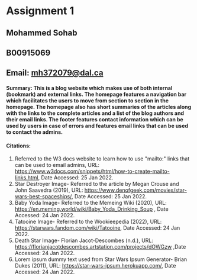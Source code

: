 # Assignment 1
## Mohammed Sohab
## B00915069
## Email: mh372079@dal.ca
#### Summary: This is a blog website which makes use of both internal (bookmark) and external links. The homepage features a navigation bar which facilitates the users to move from section to section in the homepage. The homepage also has short summaries of the articles along with the links to the complete articles and a list of the blog authors and their email links. The footer features contact information which can be used by users in case of errors and features email links that can be used to contact the admins.
#### Citations: 
1. Referred to the W3 docs website to learn how to use "mailto:" links that can be used to email admins, URL: https://www.w3docs.com/snippets/html/how-to-create-mailto-links.html, Date Accessed: 25 Jan 2022.
2. Star Destroyer Image- Referred to the article by Megan Crouse and John Saavedra (2019), URL: https://www.denofgeek.com/movies/star-wars-best-spaceships/, Date Accessed: 25 Jan 2022.
3. Baby Yoda Image- Referred to the Memeing Wiki (2020), URL: https://en.meming.world/wiki/Baby_Yoda_Drinking_Soup , Date Accessed: 24 Jan 2022.
4. Tatooine Image- Referred to the Wookieepedia (2022), URL: https://starwars.fandom.com/wiki/Tatooine, Date Accessed: 24 Jan 2022.
5. Death Star Image- Florian Jacot-Descombes (n.d.), URL: https://florianjacotdescombes.artstation.com/projects/dOWGzw ,Date Accessed: 24 Jan 2022.
6. Lorem ipsum dummy text used from Star Wars Ipsum Generator- Brian Dukes (2011), URL: https://star-wars-ipsum.herokuapp.com/, Date Accessed: 24 Jan 2022.